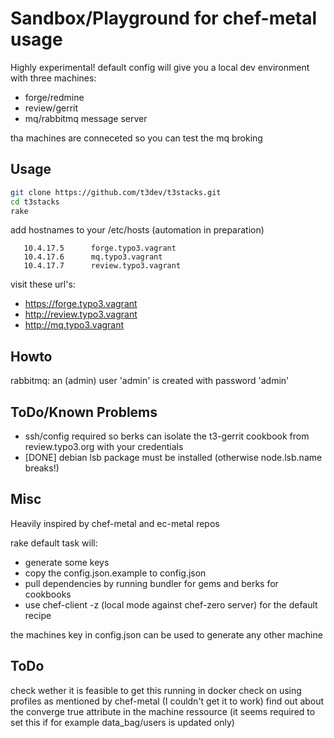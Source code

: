 Sandbox/Playground for chef-metal usage
=========================================

Highly experimental! 
default config will give you a local dev environment with three machines:

* forge/redmine
* review/gerrit
* mq/rabbitmq message server

tha machines are conneceted so you can test the mq broking

Usage
-----------------------------------------

``` bash
git clone https://github.com/t3dev/t3stacks.git
cd t3stacks
rake
```

add hostnames to your /etc/hosts (automation in preparation)

```
   10.4.17.5      forge.typo3.vagrant
   10.4.17.6      mq.typo3.vagrant
   10.4.17.7      review.typo3.vagrant
```

visit these url's:

* https://forge.typo3.vagrant
* http://review.typo3.vagrant
* http://mq.typo3.vagrant


Howto
-----------------------------------------

rabbitmq: an (admin) user 'admin' is created with password 'admin'


ToDo/Known Problems
-----------------------------------------

* ssh/config required so berks can isolate the t3-gerrit cookbook from review.typo3.org with your credentials
* [DONE] debian lsb package must be installed (otherwise node.lsb.name breaks!)


Misc
-----------------------------------------

Heavily inspired by chef-metal and ec-metal repos

rake default task will:
* generate some keys
* copy the config.json.example to config.json
* pull dependencies by running bundler for gems and berks for cookbooks
* use chef-client -z (local mode against chef-zero server) for the default recipe

the machines key in config.json can be used to generate any other machine

ToDo
------------------------------------------

check wether it is feasible to get this running in docker
check on using profiles as mentioned by chef-metal (I couldn't get it to work)
find out about the converge true attribute in the machine ressource (it seems required to set this if for example data_bag/users is updated only)

